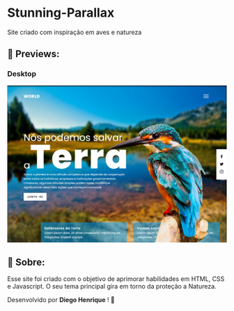 # Stunning-Parallax
Site criado com inspiração em aves e natureza

## 🚀 Previews:

### Desktop

<p>  
  <img alt="Desktop Preview" title="Desktop-preview" src="./images/readme/Natural-UI.png" width="800px">
</p>

## 📖 Sobre:

Esse site foi criado com o objetivo de aprimorar habilidades em HTML, CSS e Javascript. O seu tema principal gira em torno da proteção a Natureza.

Desenvolvido por <strong>Diego Henrique</strong> ! 💜
